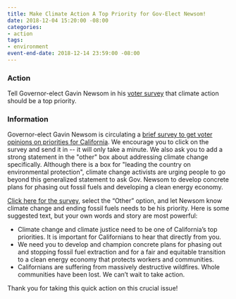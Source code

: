 ```yaml
---
title: Make Climate Action A Top Priority for Gov-Elect Newsom!
date: 2018-12-04 15:20:00 -08:00
categories:
- action
tags:
- environment
event-end-date: 2018-12-14 23:59:00 -08:00
---
```


### Action
Tell Governor-elect Gavin Newsom in his [voter survey](https://surveys.signforgood.com/newsom-priorities?utm_medium=email&utm_source=actionkit) that climate action should be a top priority.  

### Information
Governor-elect Gavin Newsom is circulating a [brief survey to get voter opinions on priorities for California](https://surveys.signforgood.com/newsom-priorities?utm_medium=email&utm_source=actionkit).  We encourage you to click on the survey and send it in -- it will only take a minute. We also ask you to add a strong statement in the "other" box about addressing climate change specifically. Although there is a box for "leading the country on environmental protection", climate change activists are urging people to go beyond this generalized statement to ask Gov. Newsom to develop concrete plans for phasing out fossil fuels and developing a clean energy economy.  

[Click here for the survey](https://surveys.signforgood.com/newsom-priorities?utm_medium=email&utm_source=actionkit), select the “Other” option, and let Newsom know climate change and ending fossil fuels needs to be his priority. Here is some suggested text, but your own words and story are most powerful:  
* Climate change and climate justice need to be one of California’s top priorities. It is important for Californians to hear that directly from you.  
* We need you to develop and champion concrete plans for phasing out and stopping fossil fuel extraction and for a fair and equitable transition to a clean energy economy that protects workers and communities.  
* Californians are suffering from massively destructive wildfires. Whole communities have been lost. We can’t wait to take action.  

Thank you for taking this quick action on this crucial issue!
